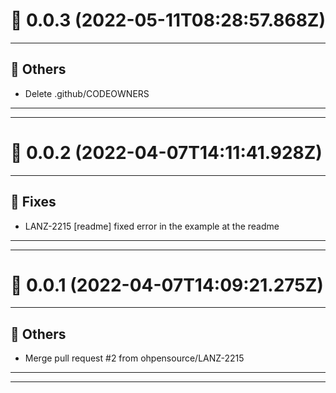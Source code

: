 # :confetti_ball: 0.0.3 (2022-05-11T08:28:57.868Z)
- - -
## :newspaper: Others
* Delete .github/CODEOWNERS
- - -
- - -
# :confetti_ball: 0.0.2 (2022-04-07T14:11:41.928Z)
- - -
## :bug: Fixes
* LANZ-2215 [readme] fixed error in the example at the readme
- - -
- - -
# :confetti_ball: 0.0.1 (2022-04-07T14:09:21.275Z)
- - -
## :newspaper: Others
* Merge pull request #2 from ohpensource/LANZ-2215
- - -
- - -
